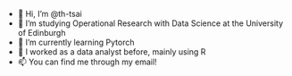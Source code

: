 - 👋 Hi, I’m @th-tsai
- 👀 I’m studying Operational Research with Data Science at the University of Edinburgh
- 🌱 I’m currently learning Pytorch
- 💞️ I worked as a data analyst before, mainly using R
- 📫 You can find me through my email!

<!---
th-tsai/th-tsai is a ✨ special ✨ repository because its `README.md` (this file) appears on your GitHub profile.
You can click the Preview link to take a look at your changes.
--->
